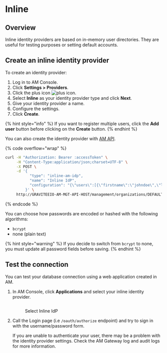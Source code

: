 # Inline

## Overview

Inline identity providers are based on in-memory user directories. They are useful for testing purposes or setting default accounts.

## Create an inline identity provider

To create an identity provider:

1. Log in to AM Console.
2. Click **Settings > Providers**.
3. Click the plus icon ![plus icon](https://docs.gravitee.io/images/icons/plus-icon.png).
4. Select **Inline** as your identity provider type and click **Next**.
5. Give your identity provider a name.
6. Configure the settings.
7. Click **Create**.

{% hint style="info" %}
If you want to register multiple users, click the **Add user** button before clicking on the **Create** button.
{% endhint %}

You can also create the identity provider with [AM API](../../../reference/am-api-reference.md).

{% code overflow="wrap" %}
```sh
curl -H "Authorization: Bearer :accessToken" \
     -H "Content-Type:application/json;charset=UTF-8" \
     -X POST \
     -d '{
           "type": "inline-am-idp",
           "name": "Inline IdP",
           "configuration": "{\"users\":[{\"firstname\":\"johndoe\",\"lastname\":\"John\",\"username\":\"Doe\",\"password\":\"johndoepassword\"}]}"
         }' \
     http://GRAVITEEIO-AM-MGT-API-HOST/management/organizations/DEFAULT/environments/DEFAULT/domains/:domainId/identities
```
{% endcode %}

You can choose how passwords are encoded or hashed with the following algorithms:

* `bcrypt`
* none (plain text)

{% hint style="warning" %}
If you decide to switch from `bcrypt` to none, you must update all password fields before saving.
{% endhint %}

## Test the connection

You can test your database connection using a web application created in AM.

1.  In AM Console, click **Applications** and select your inline identity provider.



    <figure><img src="https://docs.gravitee.io/images/am/current/graviteeio-am-userguide-social-idp-list.png" alt=""><figcaption><p>Select Inline IdP</p></figcaption></figure>
2.  Call the Login page (i.e `/oauth/authorize` endpoint) and try to sign in with the username/password form.

    If you are unable to authenticate your user, there may be a problem with the identity provider settings. Check the AM Gateway log and audit logs for more information.
